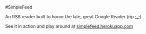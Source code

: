 #SimpleFeed

An RSS reader built to honor the late, great Google Reader (rip ;_;)

See it in action and play around at [simplefeed.herokuapp.com](http://www.simplefeed.herokuapp.com)